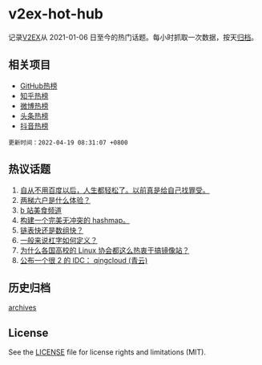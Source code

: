# v2ex-hot-hub

 记录[V2EX](https://www.v2ex.com/)从 2021-01-06 日至今的热门话题。每小时抓取一次数据，按天[归档](archives)。
 
 ## 相关项目

- [GitHub热榜](https://github.com/snaildev/github-hot-hub)
- [知乎热榜](https://github.com/snaildev/zhihu-hot-hub)
- [微博热榜](https://github.com/snaildev/weibo-hot-hub)
- [头条热榜](https://github.com/snaildev/toutiao-hot-hub)
- [抖音热榜](https://github.com/snaildev/douyin-hot-hub)


 `更新时间：2022-04-19 08:31:07 +0800`

## 热议话题

1. [自从不用百度以后，人生都轻松了。以前真是给自己找罪受。](https://www.v2ex.com/t/847603)
1. [两梯六户是什么体验？](https://www.v2ex.com/t/847572)
1. [b 站美食频道](https://www.v2ex.com/t/847616)
1. [构建一个完美无冲突的 hashmap。](https://www.v2ex.com/t/847716)
1. [链表快还是数组快？](https://www.v2ex.com/t/847588)
1. [一般来说杠字如何定义？](https://www.v2ex.com/t/847578)
1. [为什么各国高校的 Linux 协会都这么热衷于搞镜像站？](https://www.v2ex.com/t/847719)
1. [公布一个很 2 的 IDC： qingcloud (青云)](https://www.v2ex.com/t/847747)

## 历史归档

[archives](archives)

## License

See the [LICENSE](LICENSE) file for license rights and limitations (MIT).
